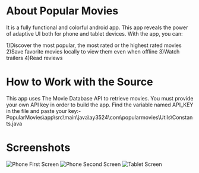 # About Popular Movies
It is a fully functional and colorful android app. This app reveals the power of adaptive UI both for phone and tablet devices.
With the app, you can:

1)Discover the most popular, the most rated or the highest rated movies
2)Save favorite movies locally to view them even when offline
3)Watch trailers
4)Read reviews

# How to Work with the Source
This app uses The Movie Database API to retrieve movies. You must provide your own API key in order to build the app.
Find the variable named API_KEY in the file and paste your key:-
PopularMovies\app\src\main\java\ay3524\com\popularmovies\Utils\Constants.java

# Screenshots
![Phone First Screen](https://raw.github.com/cloud143/PopularMovies/master/device-2016-12-17-230738.png)
![Phone Second Screen](https://raw.github.com/cloud143/PopularMovies/master/device-2016-12-17-230855.png)
![Tablet Screen](https://raw.github.com/cloud143/PopularMovies/master/device-2016-12-17-233057.png)
